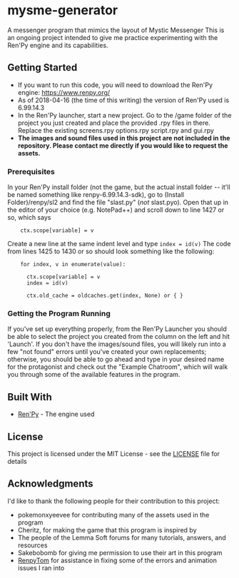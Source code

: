 # mysme-generator
A messenger program that mimics the layout of Mystic Messenger
This is an ongoing project intended to give me practice experimenting with the Ren'Py engine and its capabilities. 

## Getting Started

* If you want to run this code, you will need to download the Ren'Py engine: https://www.renpy.org/
* As of 2018-04-16 (the time of this writing) the version of Ren'Py used is 6.99.14.3
* In the Ren'Py launcher, start a new project. Go to the /game folder of the project you just created and place the provided .rpy files in there. Replace the existing screens.rpy options.rpy script.rpy and gui.rpy
* **The images and sound files used in this project are not included in the repository. Please contact me directly if you would like to request the assets.**


### Prerequisites

In your Ren'Py install folder (not the game, but the actual install folder -- it'll be named something like renpy-6.99.14.3-sdk), go to (Install Folder)/renpy/sl2 and find the file "slast.py" (*not* slast.pyo). Open that up in the editor of your choice (e.g. NotePad++) and scroll down to line 1427 or so, which says

```
    ctx.scope[variable] = v
```
Create a new line at the same indent level and type `index = id(v)`
The code from lines 1425 to 1430 or so should look something like the following:
```
    for index, v in enumerate(value):
    
      ctx.scope[variable] = v
      index = id(v)
      
      ctx.old_cache = oldcaches.get(index, None) or { }
```

### Getting the Program Running

If you've set up everything properly, from the Ren'Py Launcher you should be able to select the project you created from the column on the left and hit 'Launch'. If you don't have the images/sound files, you will likely run into a few "not found" errors until you've created your own replacements; otherwise, you should be able to go ahead and type in your desired name for the protagonist and check out the "Example Chatroom", which will walk you through some of the available features in the program.


## Built With

* [Ren'Py](https://www.renpy.org/) - The engine used


## License

This project is licensed under the MIT License - see the [LICENSE](LICENSE) file for details

## Acknowledgments

I'd like to thank the following people for their contribution to this project:
* pokemonxyeevee for contributing many of the assets used in the program
* Cheritz, for making the game that this program is inspired by
* The people of the Lemma Soft forums for many tutorials, answers, and resources
* Sakebobomb for giving me permission to use their art in this program
* [RenpyTom](https://github.com/renpytom) for assistance in fixing some of the errors and animation issues I ran into
